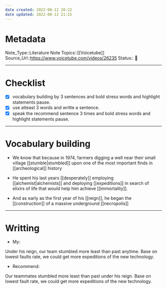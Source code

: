 ```yaml
---
date created: 2022-08-12 20:22
date updated: 2022-08-12 21:15
---
```


# Metadata

Note_Type::Literature Note
Topics::[[Voicetube]]
Source_Url::<https://www.voicetube.com/videos/26235>
Status:: 👶

---

# Checklist

- [x] vocabulary building by 3 sentences and bold stress words and highlight statements pause.
- [x] use atleast 3 words and writte a sentence.
- [x] speak the recommend sentence 3 times and bold stress words and highlight statements pause.

---

# Vocabulary building

- We know that because in 1974, farmers digging a well near their small village [[stumble|stumbled]] upon one of the most important finds in [[archeological]] history

- He spent his last years [[desperately]] employing [[alchemist|alchemists]] and deploying [[expeditions]] in search of elixirs of life that would help him achieve [[immortality]].

- And as early as the first year of his [[reign]], he began the [[construction]] of a massive underground [[necropolis]]

---

# Writting

- My:

Under his reign, our team stumbled more least than past anytime.
Base on lowest faults rate, we could get more expeditions of the new technology.

- Recommend:

Our teammates stumbled more least than past under his reign.
Base on lowest fault rate, we could get more expeditions of the new technology.
